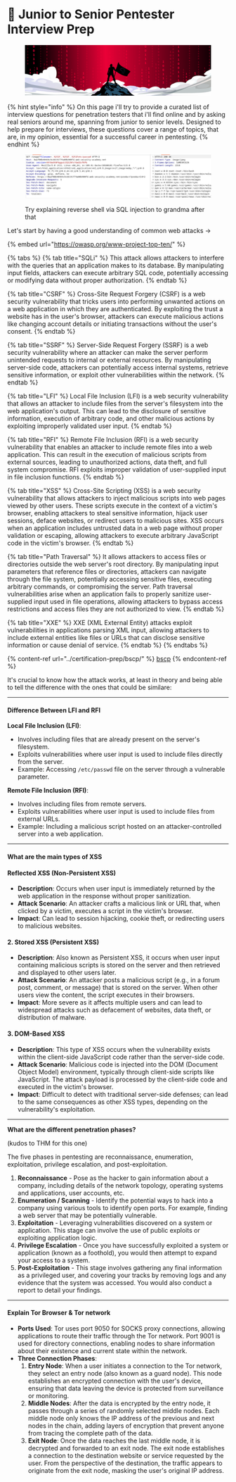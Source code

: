 # 👴 Junior to Senior Pentester Interview Prep

<figure><img src="../.gitbook/assets/image (2) (1) (1) (1) (1) (1) (1) (2) (1) (1).png" alt=""><figcaption></figcaption></figure>

{% hint style="info" %}
On this page i'll try to provide a curated list of interview questions for penetration testers that i'll find online and by asking real seniors around me, spanning from junior to senior levels. Designed to help prepare for interviews, these questions cover a range of topics, that are, in my opinion, essential for a successful career in pentesting.
{% endhint %}

<figure><img src="../.gitbook/assets/image (29).png" alt=""><figcaption><p>Try explaining reverse shell via SQL injection to grandma after that</p></figcaption></figure>

Let's start by having a good understanding of common web attacks ->

{% embed url="https://owasp.org/www-project-top-ten/" %}

{% tabs %}
{% tab title="SQLi" %}
This attack allows attackers to interfere with the queries that an application makes to its database. By manipulating input fields, attackers can execute arbitrary SQL code, potentially accessing or modifying data without proper authorization.
{% endtab %}

{% tab title="CSRF" %}
Cross-Site Request Forgery (CSRF) is a web security vulnerability that tricks users into performing unwanted actions on a web application in which they are authenticated. By exploiting the trust a website has in the user's browser, attackers can execute malicious actions like changing account details or initiating transactions without the user's consent.
{% endtab %}

{% tab title="SSRF" %}
Server-Side Request Forgery (SSRF) is a web security vulnerability where an attacker can make the server perform unintended requests to internal or external resources. By manipulating server-side code, attackers can potentially access internal systems, retrieve sensitive information, or exploit other vulnerabilities within the network.
{% endtab %}

{% tab title="LFI" %}
Local File Inclusion (LFI) is a web security vulnerability that allows an attacker to include files from the server's filesystem into the web application's output. This can lead to the disclosure of sensitive information, execution of arbitrary code, and other malicious actions by exploiting improperly validated user input.
{% endtab %}

{% tab title="RFI" %}
Remote File Inclusion (RFI) is a web security vulnerability that enables an attacker to include remote files into a web application. This can result in the execution of malicious scripts from external sources, leading to unauthorized actions, data theft, and full system compromise. RFI exploits improper validation of user-supplied input in file inclusion functions.
{% endtab %}

{% tab title="XSS" %}
Cross-Site Scripting (XSS) is a web security vulnerability that allows attackers to inject malicious scripts into web pages viewed by other users. These scripts execute in the context of a victim's browser, enabling attackers to steal sensitive information, hijack user sessions, deface websites, or redirect users to malicious sites. XSS occurs when an application includes untrusted data in a web page without proper validation or escaping, allowing attackers to execute arbitrary JavaScript code in the victim's browser.
{% endtab %}

{% tab title="Path Traversal" %}
It allows attackers to access files or directories outside the web server's root directory. By manipulating input parameters that reference files or directories, attackers can navigate through the file system, potentially accessing sensitive files, executing arbitrary commands, or compromising the server. Path traversal vulnerabilities arise when an application fails to properly sanitize user-supplied input used in file operations, allowing attackers to bypass access restrictions and access files they are not authorized to view.
{% endtab %}

{% tab title="XXE" %}
XXE (XML External Entity) attacks exploit vulnerabilities in applications parsing XML input, allowing attackers to include external entities like files or URLs that can disclose sensitive information or cause denial of service.
{% endtab %}
{% endtabs %}

{% content-ref url="../certification-prep/bscp/" %}
[bscp](../certification-prep/bscp/)
{% endcontent-ref %}

It's crucial to know how the attack works, at least in theory and being able to tell the difference with the ones that could be similare:

***

#### Difference Between LFI and RFI

**Local File Inclusion (LFI)**:

* Involves including files that are already present on the server's filesystem.
* Exploits vulnerabilities where user input is used to include files directly from the server.
* Example: Accessing `/etc/passwd` file on the server through a vulnerable parameter.

**Remote File Inclusion (RFI)**:

* Involves including files from remote servers.
* Exploits vulnerabilities where user input is used to include files from external URLs.
* Example: Including a malicious script hosted on an attacker-controlled server into a web application.

***

#### What are the main types of XSS

#### Reflected XSS (Non-Persistent XSS)

* **Description**: Occurs when user input is immediately returned by the web application in the response without proper sanitization.
* **Attack Scenario**: An attacker crafts a malicious link or URL that, when clicked by a victim, executes a script in the victim's browser.
* **Impact**: Can lead to session hijacking, cookie theft, or redirecting users to malicious websites.

#### 2. Stored XSS (Persistent XSS)

* **Description**: Also known as Persistent XSS, it occurs when user input containing malicious scripts is stored on the server and then retrieved and displayed to other users later.
* **Attack Scenario**: An attacker posts a malicious script (e.g., in a forum post, comment, or message) that is stored on the server. When other users view the content, the script executes in their browsers.
* **Impact**: More severe as it affects multiple users and can lead to widespread attacks such as defacement of websites, data theft, or distribution of malware.

#### 3. DOM-Based XSS

* **Description**: This type of XSS occurs when the vulnerability exists within the client-side JavaScript code rather than the server-side code.
* **Attack Scenario**: Malicious code is injected into the DOM (Document Object Model) environment, typically through client-side scripts like JavaScript. The attack payload is processed by the client-side code and executed in the victim's browser.
* **Impact**: Difficult to detect with traditional server-side defenses; can lead to the same consequences as other XSS types, depending on the vulnerability's exploitation.

***

**What are the different penetration phases?**&#x20;

(kudos to THM for this one)

The five phases in pentesting are reconnaissance, enumeration, exploitation, privilege escalation, and post-exploitation.

1. **Reconnaissance** - Pose as the hacker to gain information about a company, including details of the network topology, operating systems and applications, user accounts, etc.
2. **Enumeration / Scanning** - Identify the potential ways to hack into a company using various tools to identify open ports. For example, finding a web server that may be potentially vulnerable.
3. **Exploitation** - Leveraging vulnerabilities discovered on a system or application. This stage can involve the use of public exploits or exploiting application logic.
4. **Privilege Escalation** - Once you have successfully exploited a system or application (known as a foothold), you would then attempt to expand your access to a system.
5. **Post-Exploitation** - This stage involves gathering any final information as a privileged user, and covering your tracks by removing logs and any evidence that the system was accessed. You would also conduct a report to detail your findings.

***

#### Explain Tor Browser & Tor network

* **Ports Used**: Tor uses port 9050 for SOCKS proxy connections, allowing applications to route their traffic through the Tor network. Port 9001 is used for directory connections, enabling nodes to share information about their existence and current state within the network.
* **Three Connection Phases**:
  1. **Entry Node**: When a user initiates a connection to the Tor network, they select an entry node (also known as a guard node). This node establishes an encrypted connection with the user's device, ensuring that data leaving the device is protected from surveillance or monitoring.
  2. **Middle Nodes**: After the data is encrypted by the entry node, it passes through a series of randomly selected middle nodes. Each middle node only knows the IP address of the previous and next nodes in the chain, adding layers of encryption that prevent anyone from tracing the complete path of the data.
  3. **Exit Node**: Once the data reaches the last middle node, it is decrypted and forwarded to an exit node. The exit node establishes a connection to the destination website or service requested by the user. From the perspective of the destination, the traffic appears to originate from the exit node, masking the user's original IP address.

<figure><img src="broken-reference" alt=""><figcaption></figcaption></figure>
